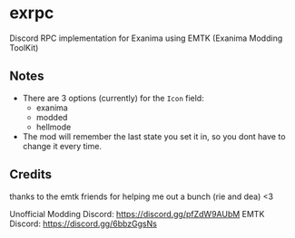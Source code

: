# exrpc
Discord RPC implementation for Exanima using EMTK (Exanima Modding ToolKit)

## Notes
- There are 3 options (currently) for the `Icon` field:
    - exanima
    - modded
    - hellmode
- The mod will remember the last state you set it in, so you dont have to change it every time.

## Credits
thanks to the emtk friends for helping me out a bunch (rie and dea) <3

Unofficial Modding Discord: https://discord.gg/pfZdW9AUbM
EMTK Discord: https://discord.gg/6bbzGgsNs